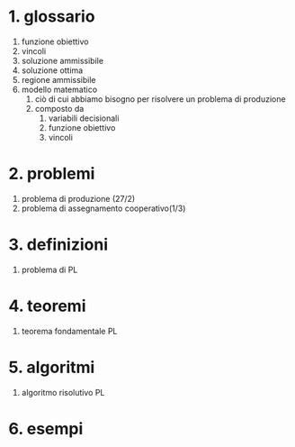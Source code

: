 # 1. glossario
1. funzione obiettivo
2. vincoli
3. soluzione ammissibile
4. soluzione ottima
5. regione ammissibile
6. modello matematico
	1. ciò di cui abbiamo bisogno per risolvere un problema di produzione
	2. composto da
		1. variabili decisionali
		2. funzione obiettivo
		3. vincoli


# 2. problemi
1. problema di produzione (27/2)
2. problema di assegnamento cooperativo(1/3)


# 3. definizioni
1. problema di PL



# 4. teoremi
1. teorema fondamentale PL

# 5. algoritmi
1. algoritmo risolutivo PL


# 6. esempi

